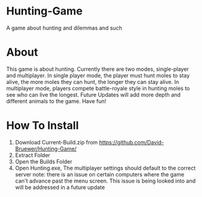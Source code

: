 # Hunting-Game
A game about hunting and dilemmas and such

# About 
This game is about hunting. Currently there are two modes, single-player and multiplayer. 
In single player mode, the player must hunt moles to stay alive, the more moles they can hunt, the longer they can stay alive. 
In multiplayer mode, players compete battle-royale style in hunting moles to see who can live the longest. 
Future Updates will add more depth and different animals to the game. 
Have fun!

# How To Install
1. Download Current-Build.zip from https://github.com/David-Bruewer/Hunting-Game/
2. Extract Folder 
3. Open the Builds Folder
4. Open Hunting.exe, The multiplayer settings should default to the correct server 
    note: there is an issue on certain computers where the game can't advance past the menu screen. This issue is being looked into and will be addressed in a future update 

